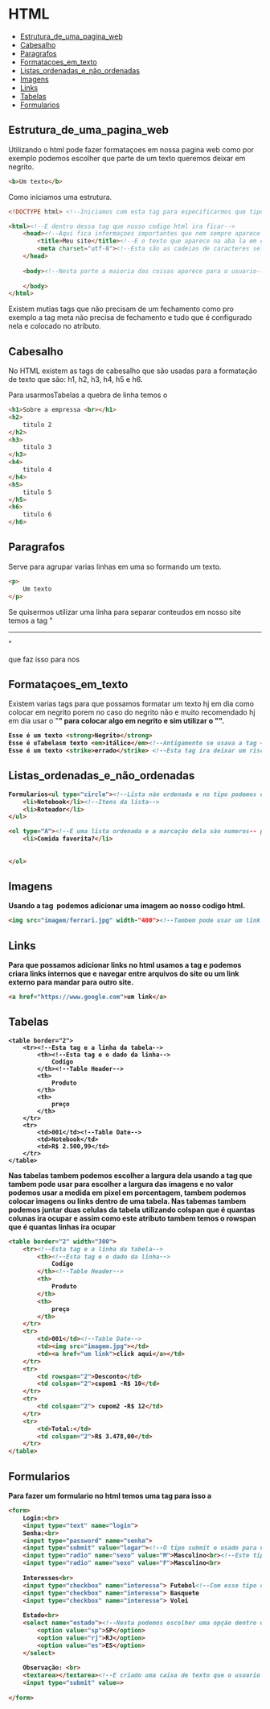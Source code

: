 # HTML

* [Estrutura_de_uma_pagina_web](#Estrutura_de_uma_pagina_web)
* [Cabesalho](#Cabesalho)
* [Paragrafos](#Paragrafos)
* [Formataçoes_em_texto](#Formataçoes_em_texto)
* [Listas_ordenadas_e_não_ordenadas](#Listas_ordenadas_e_não_ordenadas)
* [Imagens](#Imagens)
* [Links](#Links)
* [Tabelas](#Tabelas)
* [Formularios](#Formularios)

## Estrutura_de_uma_pagina_web

Utilizando o html pode fazer formataçoes em nossa pagina web como por exemplo podemos escolher que parte de um texto queremos deixar em negrito.

```html
<b>Um texto</b>
```

Como iniciamos uma estrutura.

```html
<!DOCTYPE html> <!--Iniciamos com esta tag para especificarmos que tipo de documento é, apenas isso o navegador ja sabe que e o HTML5-->

<html><!--E dentro dessa tag que nosso codigo html ira ficar-->
    <head><!--Aqui fica informaçoes importantes que nem sempre aparece para o usuario-->
        <title>Meu site</title><!--E o texto que aparece na aba la em cima-->
        <meta charset="utf-8"><!--Esta são as cadeias de caracteres selecionadas e se não tiver alguns navegadores não conseguirão entender os acentos-->
    </head>
    
    <body><!--Nesta parte a maioria das coisas aparece para o usuario-->
        
    </body>
</html>
```

Existem mutias tags que não precisam de um fechamento como pro exemplo a tag meta não precisa de fechamento e tudo que é configurado nela e colocado no atributo.

## Cabesalho

No HTML existem as tags de cabesalho que são usadas para a formatação de texto que são: h1, h2, h3, h4, h5 e h6.

Para usarmosTabelas a quebra de linha temos o <br>

```html
<h1>Sobre a empressa <br></h1>
<h2>
    titulo 2
</h2>
<h3>
    titulo 3
</h3>
<h4>
    titulo 4
</h4>
<h5>
    titulo 5
</h5>
<h6>
    titulo 6
</h6>
```

## Paragrafos

Serve para agrupar varias linhas em uma so formando um texto.

```html
<p>
    Um texto
</p>
```

Se quisermos utilizar uma linha para separar conteudos em nosso site temos a tag "<hr>"

que faz isso para nos

## Formataçoes_em_texto

Existem varias tags para que possamos formatar um texto hj em dia como colocar em negrito porem no caso do negrito não e muito recomendado hj em dia usar o "<b>" para colocar algo em negrito e sim utilizar o "<strong>".

```html
Esse é um texto <strong>Negrito</strong>
Esse é uTabelasm texto <em>itálico</em><!--Antigamente se usava a tag <i> para deixar em italico porem hj em dia e mais recomendado usar a tag em-->
Esse é um texto <strike>errado</strike> <!--Esta tag ira deixar um risco em cima da palavra-->

```

## Listas_ordenadas_e_não_ordenadas

```html
Formularios<ul type="circle"><!--Lista não ordenada e no tipo podemos escolher os tipos de marcadores e tem circle, disc ou square-->
    <li>Notebook</li><!--Itens da lista-->
    <li>Roteador</li>
</ul>

<ol type="A"><!--E uma lista ordenada e a marcação dela são numeros-- pore tem outros como A de A a Z, 1 que e o default, a de a ate z, I ira mostrar numeros romanos e i mostrara numeros romanos em minusculo-->
    <li>Comida favorita?</li>
    
    
</ol>
```

## Imagens

Usando a tag <img> podemos adicionar uma imagem ao nosso codigo html.

```html
<img src="imagem/ferrari.jpg" width-"400"><!--Tambem pode usar um link da web para adicionarmos a imagem, utiliando width podemos mexer na largura e com hight podemos mexer na altura-->
```

## Links

Para que possamos adicionar links no html usamos a tag <a> e podemos criara links internos que e navegar entre arquivos do site ou um link externo para mandar para outro site.

```html
<a href="https://www.google.com">um link</a>
```

## Tabelas

```
<table border="2">
    <tr><!--Esta tag e a linha da tabela-->
        <th><!--Esta tag e o dado da linha-->
            Codígo
        </th><!--Table Header-->
        <th>
            Produto
        </th>
        <th>
            preço
        </th>
    </tr>
    <tr>
    	<td>001</td><!--Table Date-->
        <td>Notebook</td>
        <td>R$ 2.500,99</td>
    </tr>
</table>
```

Nas tabelas tambem podemos escolher a largura dela usando a tag <width> que tambem pode usar para escolher a largura das imagens e no valor podemos usar a medida em pixel em porcentagem, tambem podemos colocar imagens ou links dentro de uma tabela. Nas tabemas tambem podemos juntar duas celulas da tabela utilizando colspan que é quantas colunas ira ocupar e assim como este atributo tambem temos o rowspan que é quantas linhas ira ocupar

```html
<table border="2" width="300">
    <tr><!--Esta tag e a linha da tabela-->
        <th><!--Esta tag e o dado da linha-->
            Codígo
        </th><!--Table Header-->
        <th>
            Produto
        </th>
        <th>
            preço
        </th>
    </tr>
    <tr>
    	<td>001</td><!--Table Date-->
        <td><img src="imagem.jpg"></td>
        <td><a href="um link">click aqui</a></td>
    </tr>
    <tr>
    	<td rowspan="2">Desconto</td>
        <td colspan="2">cupom1 -R$ 10</td>
    </tr>
    <tr>
    	<td colspan="2"> cupom2 -R$ 12</td>
    </tr>
    <tr>
    	<td>Total:</td>
        <td colspan="2">R$ 3.478,00</td>
    </tr>
</table>
```

## Formularios

Para fazer um formulario no html temos uma tag para isso a<form>

```html
<form>
    Login:<br>
    <input type="text" name="login">
    Senha:<br>
    <input type="password" name="senha">
    <input type="submit" value="logar"><!--O tipo submit e usado para um botão que envia informaçoes-->
    <input type="radio" name="sexo" value="M">Masculino<br><!--Este tipo e aquelas bolinhas podemos escolher-->
    <input type="radio" name="sexo" value="F">Masculino<br>
    
    Interesses<br>
    <input type="checkbox" name="interesse"> Futebol<!--Com esse tipo o usuario poderia escolher mais de uma opção-->
    <input type="checkbox" name="interesse"> Basquete
    <input type="checkbox" name="interesse"> Volei
    
    Estado<br>
    <select name="estado"><!--Nesta podemos escolher uma opção dentro de uma lista com varias alternaticas, ela e recomendado quando a lista e muito grande-->
        <option value="sp">SP</option>
        <option value="rj">RJ</option>
        <option value="es">ES</option>
    </select>
    
    Observação: <br>
    <textarea></textarea><!--E criado uma caixa de texto que o usuario pode controlar o tamanho-->
    <input type="submit" value=>
    
</form>
```



